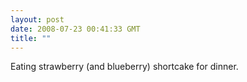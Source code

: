 ```yaml
---
layout: post
date: 2008-07-23 00:41:33 GMT
title: ""
---
```

Eating strawberry (and blueberry) shortcake for dinner.